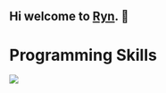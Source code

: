 ## Hi welcome to [Ryn](https://github.com/ferrenza). 👋

<h1 align="left">Programming Skills</h1>

<p align="left">
<a href=https://www.python.org><img src="https://skillicons.dev/icons?i=python" /></a>&nbsp;
</p>
